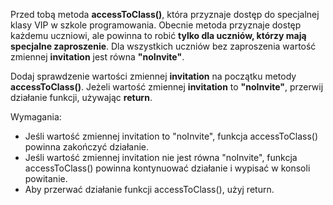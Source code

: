 Przed tobą metoda **accessToClass()**, która przyznaje dostęp do specjalnej klasy VIP w szkole programowania.
Obecnie metoda przyznaje dostęp każdemu uczniowi, ale powinna to robić
**tylko dla uczniów, którzy mają specjalne zaproszenie**.
Dla wszystkich uczniów bez zaproszenia wartość zmiennej **invitation** jest równa **"noInvite"**.

Dodaj sprawdzenie wartości zmiennej **invitation** na początku metody **accessToClass()**.
Jeżeli wartość zmiennej **invitation** to **"noInvite"**, przerwij działanie funkcji, używając **return**.

Wymagania:

- Jeśli wartość zmiennej invitation to "noInvite", funkcja accessToClass() powinna zakończyć działanie.
- Jeśli wartość zmiennej invitation nie jest równa "noInvite", funkcja accessToClass() powinna kontynuować działanie
  i wypisać w konsoli powitanie.
- Aby przerwać działanie funkcji accessToClass(), użyj return.